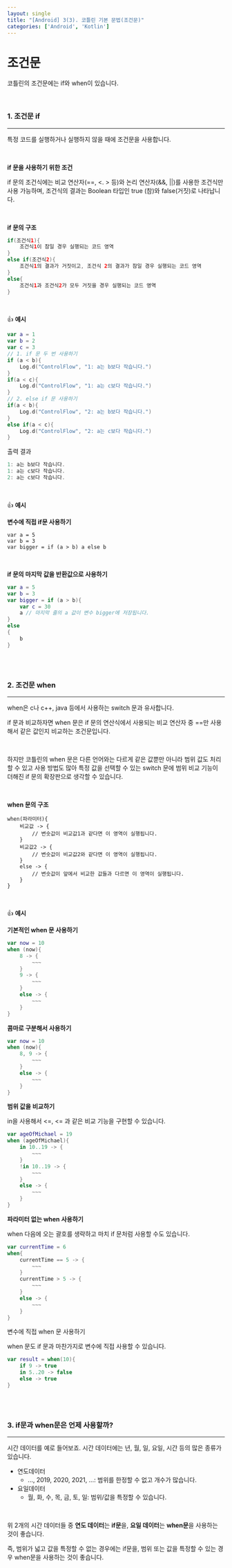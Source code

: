 ```yaml
---
layout: single
title: "[Android] 3(3). 코틀린 기본 문법(조건문)"
categories: ['Android', 'Kotlin']
---
```




# 조건문

코틀린의 조건문에는 if와 when이 있습니다. 

<br>

### 1. 조건문 if

---

특정 코드를 실행하거나 실행하지 않을 때에 조건문을 사용합니다. 

<br>

**if 문을 사용하기 위한 조건**

if 문의 조건식에는 비교 연산자(==, <. > 등)와 논리 연산자(&&, ||)를 사용한 조건식만 사용 가능하며, 조건식의 결과는 Boolean 타입인 true (참)와 false(거짓)로 나타납니다. 

<br>

**if 문의 구조**

```kotlin
if(조건식1){
	조건식1이 참일 경우 실행되는 코드 영역
}
else if(조건식2){
	조건식1의 결과가 거짓이고, 조건식 2의 결과가 참일 경우 실행되는 코드 영역
}
else{
	조건식1과 조건식2가 모두 거짓을 경우 실행되는 코드 영역
}
```

<br>

👍 **예시**

```kotlin
var a = 1
var b = 2
var c = 3
// 1. if 문 두 번 사용하기
if (a < b){
    Log.d("ControlFlow", "1: a는 b보다 작습니다.")
}
if(a < c){
    Log.d("ControlFlow", "1: a는 c보다 작습니다.")
}
// 2. else if 문 사용하기
if(a < b){
    Log.d("ControlFlow", "2: a는 b보다 작습니다.")
}
else if(a < c){
    Log.d("ControlFlow", "2: a는 c보다 작습니다.")
}
```

출력 결과

```kotlin
1: a는 b보다 작습니다.
1: a는 c보다 작습니다.
2: a는 c보다 작습니다.
```

<br>

👍 **예시**

**변수에 직접 if문 사용하기**

```
var a = 5
var b = 3
var bigger = if (a > b) a else b
```

<br>

**if 문의 마지막 값을 반환값으로 사용하기**

```kotlin
var a = 5
var b = 3
var bigger = if (a > b){
	var c = 30
	a // 마지막 줄의 a 값이 변수 bigger에 저장됩니다. 
}
else
{
	b
}
```

<br>

<br>

### 2. 조건문 when

---

when은 c나 c++, java 등에서 사용하는 switch 문과 유사합니다. 

if 문과 비교하자면 when 문은 if 문의 연산식에서 사용되는 비교 연산자 중 ==만 사용해서 같은 값인지 비교하는 조건문입니다. 

<br>

하지만 코틀린의 when 문은 다른 언어와는 다르게 같은 값뿐만 아니라 범위 값도 처리할 수 있고 사용 방법도 많아  특정 값을 선택할 수 있는 switch 문에 범위 비교 기능이 더해진 if 문의 확장판으로 생각할 수 있습니다. 

<br>

**when 문의 구조**

```
when(파라미터){
	비교값 -> {
		// 변숫값이 비교값1과 같다면 이 영역이 실행됩니다. 
	}
	비교값2 -> {
		// 변숫값이 비교값2와 같다면 이 영역이 실행됩니다. 
	}
	else -> {
		// 변숫값이 앞에서 비교한 값들과 다르면 이 영역이 실행됩니다. 
	}
}
```

<br>

👍 **예시**

**기본적인 when 문 사용하기**

```kotlin
var now = 10
when (now){
	8 -> {
        ~~~
    }
    9 -> {
        ~~~
    }
    else -> {
        ~~~
    }
}
```

**콤마로 구분해서 사용하기**

```kotlin
var now = 10
when (now){
	8, 9 -> {
        ~~~
    }
    else -> {
        ~~~
    }
}
```

**범위 값을 비교하기**

in을 사용해서 <=, <= 과 같은 비교 기능을 구현할 수 있습니다. 

```kotlin
var ageOfMichael = 19
when (ageOfMichael){
    in 10..19 -> {
        ~~~
    }
    !in 10..19 -> {
        ~~~
    }
    else -> {
        ~~~
    }
}
```

**파라미터 없는 when 사용하기**

when 다음에 오는 괄호를 생략하고 마치 if 문처럼 사용할 수도 있습니다. 

```kotlin
var currentTime = 6
when{
    currentTime == 5 -> {
        ~~~
    }
    currentTime > 5 -> {
        ~~~
    }
    else -> {
        ~~~
    }
}
```

변수에 직접 when 문 사용하기

when 문도 if 문과 마찬가지로 변수에 직접 사용할 수 있습니다. 

```kotlin
var result = when(10){
    if 9 -> true
    in 5..20 -> false
    else -> true
}
```

<br>

<br>

### 3. if문과 when문은 언제 사용할까?

---

시간 데이터를 예로 들어보죠. 시간 데이터에는 년, 월, 일, 요일, 시간 등의 많은 종류가 있습니다. 

* 연도데이터
  * ..., 2019, 2020, 2021, ...: 범위를 한정할 수 없고 개수가 많습니다. 
* 요일데이터
  * 월, 화, 수, 목, 금, 토, 일: 범위/값을 특정할 수 있습니다. 

<br>

위 2개의 시간 데이터들 중 **연도 데이터**는 **if문**을, **요일 데이터**는 **when문**을 사용하는 것이 좋습니다. 

즉, 범위가 넓고 값을 특정할 수 없는 경우에는 if문을, 범위 또는 값을 특정할 수 있는 경우 when문을 사용하는 것이 좋습니다. 

